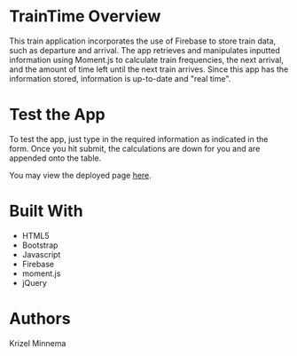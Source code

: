 # TrainTime Overview

This train application incorporates the use of Firebase to store train data, such as departure and arrival. The app retrieves and manipulates inputted information using Moment.js to calculate train frequencies, the next arrival, and the amount of time left until the next train arrives. Since this app has the information stored, information is up-to-date and "real time".

# Test the App

To test the app, just type in the required information as indicated in the form. Once you hit submit, the calculations are down for you and are appended onto the table.

You may view the deployed page [here](https://krizel4.github.io/TrainTime/).


# Built With
* HTML5
* Bootstrap
* Javascript 
* Firebase
* moment.js
* jQuery

# Authors

Krizel Minnema
